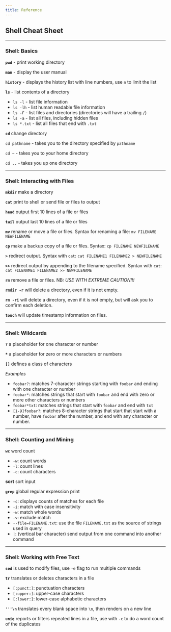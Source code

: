 ```yaml
---
title: Reference
---
```


## Shell Cheat Sheet

***

### Shell: Basics

**`pwd`** - print working directory

**`man`** - display the user manual

**`history`** - displays the history list with line numbers, use `n` to limit the list

**`ls`** - list contents of a directory

- `ls -l` - list file information
- `ls -lh` - list human readable file information
- `ls -F` - list files and directories (directories will have a trailing `/`)
- `ls -a` - list all files, including hidden files
- `ls *.txt` - list all files that end with `.txt`

**`cd`** change directory

`cd pathname` - takes you to the directory specified by `pathname`

`cd ~` -  takes you to your home directory

`cd ..` - takes you up one directory

***

### Shell: Interacting with Files

**`mkdir`** make a directory

**`cat`** print to shell or send file or files to output

**`head`** output first 10 lines of a file or files

**`tail`** output last 10 lines of a file or files

**`mv`** rename or move a file or files. Syntax for renaming a file: `mv FILENAME NEWFILENAME`

**`cp`** make a backup copy of a file or files. Syntax: `cp FILENAME NEWFILENAME`

**`>`** redirect output. Syntax with `cat`: `cat FILENAME1 FILENAME2 > NEWFILENAME`

**`>>`** redirect output by appending to the filename specified. Syntax with `cat`: `cat FILENAME1 FILENAME2 >> NEWFILENAME`

**`rm`** remove a file or files. NB: *USE WITH EXTREME CAUTION!!!*

**`rmdir -r`** will delete a directory, even if it is not empty.

**`rm -ri`** will delete a directory, even if it is not empty, but will ask you to confirm each deletion.

**`touch`** will update timestamp information on files.

***

### Shell: Wildcards

**`?`** a placeholder for one character or number

**`*`** a placeholder for zero or more characters or numbers

**`[]`** defines a class of characters

*Examples*

- `foobar?`: matches 7-character strings starting with `foobar` and ending with one character or number
- `foobar*`: matches strings that start with `foobar` and end with zero or more other characters or numbers
- `foobar*txt`: matches strings that start with `foobar` and end with `txt`
- `[1-9]foobar?`: matches 8-character strings that start that start with a number, have `foobar` after the number, and end with any character or number.

***

### Shell: Counting and Mining

**`wc`** word count

- `-w`: count words
- `-l`: count lines
- `-c`: count characters

**sort** sort input

**`grep`** global regular expression print

- `-c`: displays counts of matches for each file
- `-i`: match with case insensitivity
- `-w`: match whole words
- `-v`: exclude match
- `--file=FILENAME.txt`: use the file `FILENAME.txt` as the source of strings used in query
- `|`: (vertical bar character) send output from one command into another command

***

### Shell: Working with Free Text

**`sed`** is used to modify files, use `-e` flag to run multiple commands

**`tr`** translates or deletes characters in a file

- `[:punct:]`: punctuation characters
- `[:upper:]`: upper-case characters
- `[:lower:]`: lower-case alphabetic characters

**`'''\n`** translates every blank space into `\n`, then renders on a new line

**`uniq`** reports or filters repeated lines in a file, use with `-c` to do a word count of the duplicates


